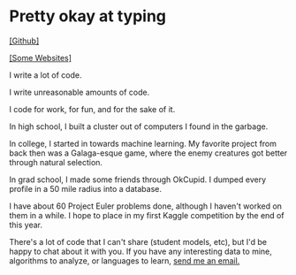 # Pretty okay at typing

[[Github]](https://github.com/swirepe)

[[Some Websites]](/projects/sites)

I write a lot of code.

I write unreasonable amounts of code.

I code for work, for fun, and for the sake of it.

In high school, I built a cluster out of computers I found in the garbage.

In college, I started in towards machine learning.  My favorite project from back then was a Galaga-esque game, where the enemy creatures got better through natural selection.

In grad school, I made some friends through OkCupid.  I dumped every profile in a 50 mile radius into a database.

I have about 60 Project Euler problems done, although I haven't worked on them in a while.  I hope to place in my first Kaggle competition by the end of this year.

There's a lot of code that I can't share (student models, etc), but I'd be happy to chat about it with you.  If you have any interesting data to mine, algorithms to analyze, or languages to learn, [send me an email.](/contact)

